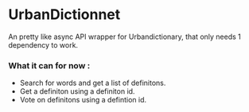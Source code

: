 # UrbanDictionnet
An pretty like async API wrapper for Urbandictionary, that only needs 1 dependency to work.

### What it can for now : 

* Search for words and get a list of definitons.
* Get a definiton using a definiton id.
* Vote on definitons using a defintion id.
